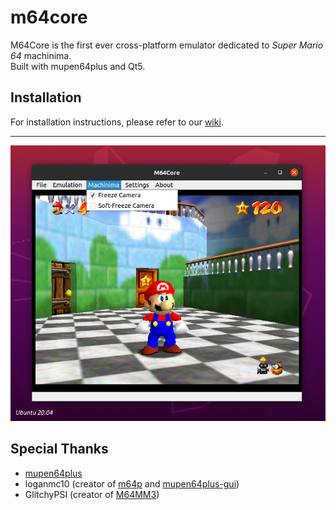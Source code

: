 # m64core
M64Core is the first ever cross-platform emulator dedicated to *Super Mario 64* machinima.<br>
Built with mupen64plus and Qt5.

## Installation
For installation instructions, please refer to our [wiki](https://github.com/projectcomet64/m64core/wiki).

***

![ubuntu](ss-ubuntu2004.png)

## Special Thanks
- [mupen64plus](https://github.com/mupen64plus)
- loganmc10 (creator of [m64p](https://m64p.github.io/) and [mupen64plus-gui](https://github.com/m64p/mupen64plus-gui))
- GlitchyPSI (creator of [M64MM3](https://github.com/projectcomet64/M64MM))
